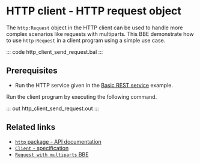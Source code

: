 # HTTP client - HTTP request object

The `http:Request` object in the HTTP client can be used to handle more complex scenarios like requests with multiparts. This BBE demonstrate how to use `http:Request` in a client program using a simple use case. 

::: code http_client_send_request.bal :::

## Prerequisites
- Run the HTTP service given in the [Basic REST service](/learn/by-example/http-basic-rest-service/) example.

Run the client program by executing the following command.

::: out http_client_send_request.out :::

## Related links
- [`http` package - API documentation](https://lib.ballerina.io/ballerina/http/latest/)
- [`Client` - specification](https://ballerina.io/spec/http/#24-client)
- [`Request with multiparts` BBE](/learn/by-example/http-request-with-multiparts/)
